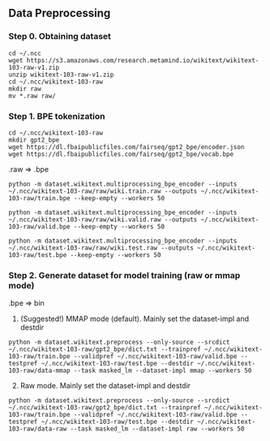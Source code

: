 ## Data Preprocessing
### Step 0. Obtaining dataset

```
cd ~/.ncc
wget https://s3.amazonaws.com/research.metamind.io/wikitext/wikitext-103-raw-v1.zip
unzip wikitext-103-raw-v1.zip
cd ~/.ncc/wikitext-103-raw
mkdir raw
mv *.raw raw/
```

### Step 1. BPE tokenization

```
cd ~/.ncc/wikitext-103-raw
mkdir gpt2_bpe
wget https://dl.fbaipublicfiles.com/fairseq/gpt2_bpe/encoder.json
wget https://dl.fbaipublicfiles.com/fairseq/gpt2_bpe/vocab.bpe
```

.raw => .bpe

```
python -m dataset.wikitext.multiprocessing_bpe_encoder --inputs ~/.ncc/wikitext-103-raw/raw/wiki.train.raw --outputs ~/.ncc/wikitext-103-raw/train.bpe --keep-empty --workers 50
```

```
python -m dataset.wikitext.multiprocessing_bpe_encoder --inputs ~/.ncc/wikitext-103-raw/raw/wiki.valid.raw --outputs ~/.ncc/wikitext-103-raw/valid.bpe --keep-empty --workers 50
```

```
python -m dataset.wikitext.multiprocessing_bpe_encoder --inputs ~/.ncc/wikitext-103-raw/raw/wiki.test.raw --outputs ~/.ncc/wikitext-103-raw/test.bpe --keep-empty --workers 50
```

### Step 2. Generate dataset for model training (raw or mmap mode)

.bpe => bin

1. (Suggested!) MMAP mode (default). Mainly set the dataset-impl and destdir

```
python -m dataset.wikitext.preprocess --only-source --srcdict ~/.ncc/wikitext-103-raw/gpt2_bpe/dict.txt --trainpref ~/.ncc/wikitext-103-raw/train.bpe --validpref ~/.ncc/wikitext-103-raw/valid.bpe --testpref ~/.ncc/wikitext-103-raw/test.bpe --destdir ~/.ncc/wikitext-103-raw/data-mmap --task masked_lm --dataset-impl mmap --workers 50 
```


2. Raw mode. Mainly set the dataset-impl and destdir
```
python -m dataset.wikitext.preprocess --only-source --srcdict ~/.ncc/wikitext-103-raw/gpt2_bpe/dict.txt --trainpref ~/.ncc/wikitext-103-raw/train.bpe --validpref ~/.ncc/wikitext-103-raw/valid.bpe --testpref ~/.ncc/wikitext-103-raw/test.bpe --destdir ~/.ncc/wikitext-103-raw/data-raw --task masked_lm --dataset-impl raw --workers 50
```

